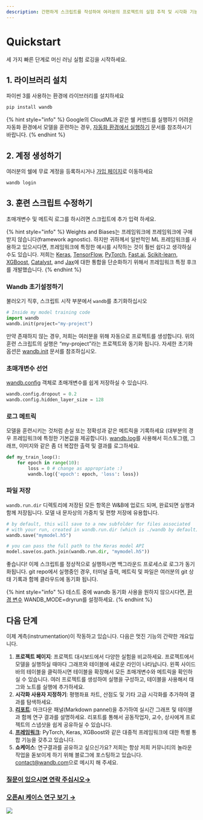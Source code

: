 ```yaml
---
description: 간편하게 스크립트를 작성하여 여러분의 프로젝트의 실험 추적 및 시각화 기능을 확인하실 수 있습니다
---
```


# Quickstart

 세 가지 빠른 단계로 머신 러닝 실험 로깅을 시작하세요.

## **1. 라이브러리 설치**

파이썬 3를 사용하는 환경에 라이브러리를 설치하세요

```bash
pip install wandb
```

{% hint style="info" %}
Google의 CloudML과 같은 쉘 커맨드를 실행하기 어려운 자동화 환경에서 모델을 훈련하는 경우, [자동화 환경에서 실행하기](https://docs.wandb.com/advanced/automated) 문서를 참조하시기 바랍니다.
{% endhint %}

## 2. 계정 생성하기

 여러분의 쉘에 무료 계정을 등록하시거나 [가입 페이지](https://app.wandb.ai/login?signup=true)로 이동하세요

```bash
wandb login
```

## 3.  **훈련 스크립트 수정하기**

 초매개변수 및 메트릭 로그를 하시려면 스크립트에 추가 입력 하세요.

{% hint style="info" %}
Weights and Biases는 프레임워크에 프레임워크에 구애 받지 않습니다\(framework agnostic\). 하지만 귀하께서 일반적인 ML 프레임워크를 사용하고 있으시다면, 프레임워크에 특정한 예시를 시작하는 것이 훨씬 쉽다고 생각하실 수도 있습니다. 저희는 [Keras](https://docs.wandb.com/frameworks/keras), [TensorFlow](https://docs.wandb.com/frameworks/tensorflow), [PyTorch](https://docs.wandb.com/frameworks/pytorch), [Fast.ai](https://docs.wandb.com/frameworks/fastai), [Scikit-learn](https://docs.wandb.com/frameworks/scikit), [XGBoost](https://docs.wandb.com/frameworks/xgboost), [Catalyst](https://docs.wandb.com/frameworks/catalyst), and [Jax](https://docs.wandb.com/frameworks/jax-example)에 대한 통합을 단순화하기 위해서 프레임워크 특정 후크를 개발했습니다.
{% endhint %}

###  **Wandb 초기설정하기**

 불러오기 직후, 스크립트 시작 부분에서 `wandb`를 초기화하십시오

```python
# Inside my model training code
import wandb
wandb.init(project="my-project")
```

 만약 존재하지 않는 경우, 저희는 여러분을 위해 자동으로 프로젝트를 생성합니다. 위의 훈련 스크립트의 실행은 “my-project”라는 프로젝트와 동기화 됩니다. 자세한 초기화 옵션은 [wandb.init](https://docs.wandb.com/library/init) 문서를 참조하십시오.

### **초매개변수 선언**

[wandb.config](https://docs.wandb.com/library/config) 객체로 초매개변수를 쉽게 저장하실 수 있습니다. 

```python
wandb.config.dropout = 0.2
wandb.config.hidden_layer_size = 128
```

###  로그 메트릭

 모델을 훈련시키는 것처럼 손실 또는 정확성과 같은 메트릭을 기록하세요 \(대부분의 경우 프레임워크에 특정한 기본값을 제공합니다\). [wandb.log](https://docs.wandb.com/library/log)를 사용해서 히스토그램, 그래프, 이미지와 같은 좀 더 복잡한 출력 및 결과를 로그하세요.

```python
def my_train_loop():
    for epoch in range(10):
        loss = 0 # change as appropriate :)
        wandb.log({'epoch': epoch, 'loss': loss})
```

###  **파일 저장**

`wandb.run.dir` 디렉토리에 저장된 모든 항목은 W&B에 업로드 되며, 완료되면 실행과 함께 저장됩니다. 모델 내 문자상의 가중치 및 편향 저장에 유용합니다.

```python
# by default, this will save to a new subfolder for files associated
# with your run, created in wandb.run.dir (which is ./wandb by default)
wandb.save("mymodel.h5")

# you can pass the full path to the Keras model API
model.save(os.path.join(wandb.run.dir, "mymodel.h5"))
```

 좋습니다! 이제 스크립트를 정상적으로 실행하시면 백그라운드 프로세스로 로그가 동기화됩니다. git repo에서 실행중인 경우, 터미널 출력, 메트릭 및 파일은 여러분의 git 상태 기록과 함께 클라우드에 동기화 됩니다.

{% hint style="info" %}
테스트 중에 wandb 동기화 사용을 원하지 않으시다면, [환경 변수](https://docs.wandb.com/library/environment-variables) WANDB\_MODE=dryrun를 설정하세요.
{% endhint %}

## **다음 단계**

이제 계측\(instrumentation\)이 작동하고 있습니다. 다음은 멋진 기능의 간략한 개요입니다.

1. **프로젝트 페이지**: 프로젝트 대시보드에서 다양한 실험을 비교하세요. 프로젝트에서 모델을 실행하실 때마다 그래프와 테이블에 새로운 라인이 나타납니다. 왼쪽 사이드바의 테이블을 클릭하시면 테이블을 확장해서 모든 초매개변수와 메트릭을 확인하실 수 있습니다. 여러 프로젝트를 생성하여 실행을 구성하고, 테이블을 사용해서 태그와 노트를 실행에 추가하세요.
2. **시각화 사용자 지정하기**: 평행좌표 차트, 산점도 및 기타 고급 시각화를 추가하여 결과를 탐색하세요.
3.  [ **리포트**](https://app.gitbook.com/@weights-and-biases/s/docs/~/drafts/-MO02cq56Hqy11WYFJ6I/v/han-guo-yu/reports): 마크다운 패널\(Markdown pannel\)을 추가하여 실시간 그래프 및 테이블과 함께 연구 결과를 설명하세요. 리포트를 통해서 공동작업자, 교수, 상사에게 프로젝트의 스냅샷을 쉽게 공유하실 수 있습니다.
4.  [**프레임워크**](https://app.gitbook.com/@weights-and-biases/s/docs/~/drafts/-MO02cq56Hqy11WYFJ6I/v/han-guo-yu/integrations): PyTorch, Keras, XGBoost와 같은 대중적 프레임워크에 대한 특별 통합 기능을 갖추고 있습니다.
5. **쇼케이스**: 연구결과를 공유하고 싶으신가요? 저희는 항상 저희 커뮤니티의 놀라운 작업을 돋보이게 하기 위해 블로그에 포스팅하고 있습니다. [contact@wandb.com](mailto:contact@wandb.com)으로 메시지 해 주세요. 

###  [질문이 있으시면 연락 주십시오→](https://docs.wandb.com/company/getting-help)​

###  [오픈AI 케이스 연구 보기 →​](https://bit.ly/wandb-learning-dexterity)

![](.gitbook/assets/image%20%2891%29.png)


